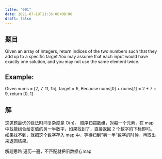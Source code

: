 ```yaml
---
title: "001"
date: 2021-07-19T11:36:06+08:00
draft: false
---
```


## 题目
Given an array of integers, return indices of the two numbers such that they add up to a specific target.You may assume that each input would have exactly one solution, and you may not use the same element twice.
## Example:
Given nums = [2, 7, 11, 15], 
target = 9,
Because nums[0] + nums[1] = 2 + 7 = 9,
return [0, 1]


## 解
这道题最优的做法时间复杂度是 O(n)。
顺序扫描数组，对每一个元素，在 map 中找能组合给定值的另一半数字，如果找到了，直接返回 2 个数字的下标即可。如果找不到，就把这个数字存入 map 中，等待扫到“另一半”数字的时候，再取出来返回结果。













解题思路
遍历一遍，不匹配就把旧数据存map